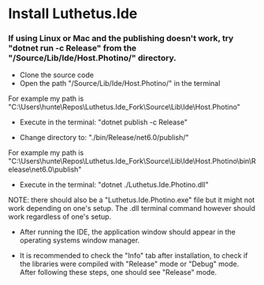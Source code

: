 # Install Luthetus.Ide

### If using Linux or Mac and the publishing doesn't work, try "dotnet run -c Release" from the "/Source/Lib/Ide/Host.Photino/" directory.

- Clone the source code
- Open the path "/Source/Lib/Ide/Host.Photino/" in the terminal

For example my path is "C:\Users\hunte\Repos\Luthetus.Ide_Fork\Source\Lib\Ide\Host.Photino\"

- Execute in the terminal: "dotnet publish -c Release"

- Change directory to: "./bin/Release/net6.0/publish/"

For example my path is "C:\Users\hunte\Repos\Luthetus.Ide_Fork\Source\Lib\Ide\Host.Photino\bin\Release\net6.0\publish\"

- Execute in the terminal: "dotnet ./Luthetus.Ide.Photino.dll"

NOTE: there should also be a "Luthetus.Ide.Photino.exe" file
but it might not work depending on one's setup. The .dll terminal command however should
work regardless of one's setup.

- After running the IDE, the application window should appear in the operating systems
window manager.

- It is recommended to check the "Info" tab after installation, to check
if the libraries were compiled with "Release" mode or "Debug" mode.
After following these steps, one should see "Release" mode.